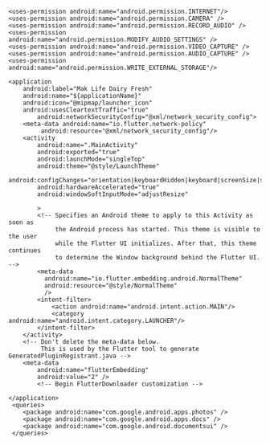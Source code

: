 <manifest xmlns:android="http://schemas.android.com/apk/res/android"
xmlns:tools="http://schemas.android.com/tools" package="com.genmak.mak_life_dairy_fresh">

    <uses-permission android:name="android.permission.INTERNET"/>
    <uses-permission android:name="android.permission.CAMERA" />
    <uses-permission android:name="android.permission.RECORD_AUDIO" />
    <uses-permission android:name="android.permission.MODIFY_AUDIO_SETTINGS" />
    <uses-permission android:name="android.permission.VIDEO_CAPTURE" />
    <uses-permission android:name="android.permission.AUDIO_CAPTURE" />
    <uses-permission android:name="android.permission.WRITE_EXTERNAL_STORAGE"/>

   <uses-permission android:name="android.permission.READ_EXTERNAL_STORAGE"/>
   <uses-permission android:name="android.permission.ACCESS_NETWORK_STATE" />
   <uses-permission android:name="android.permission.ACCESS_WIFI_STATE" />
    <uses-permission android:name="android.permission.CHANGE_WIFI_STATE" />
    <!-- <uses-permission android:name="android.permission.REQUEST_INSTALL_PACKAGES" />   -->
    
    <application
        android:label="Mak Life Dairy Fresh"
        android:name="${applicationName}"
        android:icon="@mipmap/launcher_icon"
        android:usesCleartextTraffic="true"
            android:networkSecurityConfig="@xml/network_security_config">
        <meta-data android:name="io.flutter.network-policy"
             android:resource="@xml/network_security_config"/>
        <activity
            android:name=".MainActivity"
            android:exported="true"
            android:launchMode="singleTop"
            android:theme="@style/LaunchTheme"
            android:configChanges="orientation|keyboardHidden|keyboard|screenSize|smallestScreenSize|locale|layoutDirection|fontScale|screenLayout|density|uiMode"
            android:hardwareAccelerated="true"
            android:windowSoftInputMode="adjustResize"
            
            >
            <!-- Specifies an Android theme to apply to this Activity as soon as
                 the Android process has started. This theme is visible to the user
                 while the Flutter UI initializes. After that, this theme continues
                 to determine the Window background behind the Flutter UI. -->
            <meta-data
              android:name="io.flutter.embedding.android.NormalTheme"
              android:resource="@style/NormalTheme"
              />
            <intent-filter>
                <action android:name="android.intent.action.MAIN"/>
                <category android:name="android.intent.category.LAUNCHER"/>
            </intent-filter>
        </activity>
        <!-- Don't delete the meta-data below.
             This is used by the Flutter tool to generate GeneratedPluginRegistrant.java -->
        <meta-data
            android:name="flutterEmbedding"
            android:value="2" />
            <!-- Begin FlutterDownloader customization -->
<!-- disable default Initializer -->
<provider
    android:name="androidx.startup.InitializationProvider"
    android:authorities="${applicationId}.androidx-startup"
    android:exported="false"
    tools:node="merge">
    <meta-data
        android:name="androidx.work.WorkManagerInitializer"
        android:value="androidx.startup"
        tools:node="remove" />
</provider>

<!-- declare customized Initializer -->

<provider
    android:name="vn.hunghd.flutterdownloader.FlutterDownloaderInitializer"
    android:authorities="${applicationId}.flutter-downloader-init"
    android:exported="false">
<!-- changes this number to configure the maximum number of concurrent tasks -->
<meta-data
        android:name="vn.hunghd.flutterdownloader.MAX_CONCURRENT_TASKS"
        android:value="5" />
</provider>

<!-- End FlutterDownloader customization -->

<provider
    android:name="com.pichillilorenzo.flutter_inappwebview_android.InAppWebViewFileProvider"
    android:authorities="${applicationId}.flutter_inappwebview_android.fileprovider"
    android:exported="false"
    android:grantUriPermissions="true">
<meta-data
        android:name="android.support.FILE_PROVIDER_PATHS"
        android:resource="@xml/provider_paths" />
</provider>

    </application>
     <queries>
        <package android:name="com.google.android.apps.photos" />
        <package android:name="com.google.android.apps.docs" />
        <package android:name="com.google.android.documentsui" />
     </queries>

</manifest>
